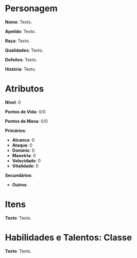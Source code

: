 # Personagem

**Nome**: Texto.

**Apelido**: Texto.

**Raça**: Texto.

**Qualidades**: Texto.

**Defeitos**: Texto.

**História**: Texto.

# Atributos

**Nível**: 0

**Pontos de Vida**: 0/0

**Pontos de Mana**: 0/0

**Primários**:

* **Alcance**: 0
* **Ataque**: 0
* **Domínio**: 0
* **Maestria**: 0
* **Velocidade**: 0
* **Vitalidade**: 0

**Secundários**:

* **Outros**: 

# Itens

**Texto**: Texto.

# Habilidades e Talentos: Classe

**Texto**: Texto.